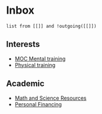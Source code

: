 
# Inbox
```dataview
list from [[]] and !outgoing([[]])
```
## Interests

- [MOC Mental training](MOC%20Mental%20training.md)
- [Physical training](Physical%20training.md)


## Academic
- [Math and Science Resources](Math%20and%20Science%20Resources.md)
- [Personal Financing](_Personal%20Finance%20MOC.md)
